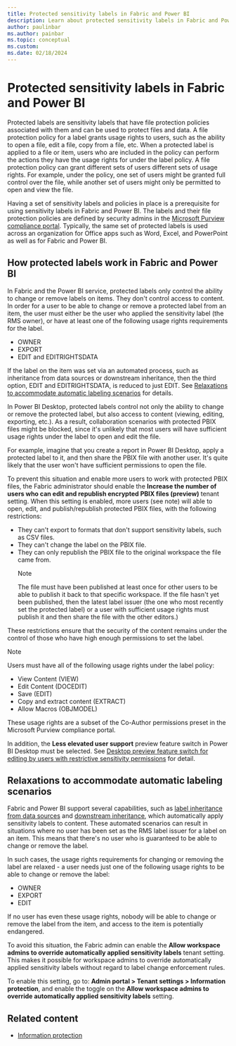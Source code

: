 ```yaml
---
title: Protected sensitivity labels in Fabric and Power BI
description: Learn about protected sensitivity labels in Fabric and Power BI and how they control what you can do with files.
author: paulinbar
ms.author: painbar
ms.topic: conceptual
ms.custom:
ms.date: 02/18/2024
---
```

# Protected sensitivity labels in Fabric and Power BI

Protected labels are sensitivity labels that have file protection policies associated with them and can be used to protect files and data. A file protection policy for a label grants usage rights to users, such as the ability to open a file, edit a file, copy from a file, etc. When a protected label is applied to a file or item, users who are included in the policy can perform the actions they have the usage rights for under the label policy. A file protection policy can grant different sets of users different sets of usage rights. For example, under the policy, one set of users might be granted full control over the file, while another set of users might only be permitted to open and view the file.

Having a set of sensitivity labels and policies in place is a prerequisite for using sensitivity labels in Fabric and Power BI. The labels and their file protection policies are defined by security admins in the [Microsoft Purview compliance portal](https://go.microsoft.com/fwlink/p/?linkid=2077149). Typically, the same set of protected labels is used across an organization for Office apps such as Word, Excel, and PowerPoint as well as for Fabric and Power BI.

## How protected labels work in Fabric and Power BI

In Fabric and the Power BI service, protected labels only control the ability to change or remove labels on items. They don't control access to content. In order for a user to be able to change or remove a protected label from an item, the user must either be the user who applied the sensitivity label (the RMS owner), or have at least one of the following usage rights requirements for the label.

* OWNER
* EXPORT
* EDIT and EDITRIGHTSDATA

If the label on the item was set via an automated process, such as inheritance from data sources or downstream inheritance, then the third option, EDIT and EDITRIGHTSDATA, is reduced to just EDIT. See [Relaxations to accommodate automatic labeling scenarios](#relaxations-to-accommodate-automatic-labeling-scenarios) for details.

In Power BI Desktop, protected labels control not only the ability to change or remove the protected label, but also access to content (viewing, editing, exporting, etc.). As a result, collaboration scenarios with protected PBIX files might be blocked, since it's unlikely that most users will have sufficient usage rights under the label to open and edit the file. 

For example, imagine that you create a report in Power BI Desktop, apply a protected label to it, and then share the PBIX file with another user. It's quite likely that the user won't have sufficient permissions to open the file.

To prevent this situation and enable more users to work with protected PBIX files, the Fabric administrator should enable the **Increase the number of users who can edit and republish encrypted PBIX files (preview)** tenant setting. When this setting is enabled, more users (see note) will able to open, edit, and publish/republish protected PBIX files, with the following restrictions:

* They can't export to formats that don't support sensitivity labels, such as CSV files.
* They can't change the label on the PBIX file.
* They can only republish the PBIX file to the original workspace the file came from. 
   >[!NOTE]
   >The file must have been published at least once for other users to be able to publish it back to that specific workspace. If the file hasn't yet been published, then the latest label issuer (the one who most recently set the protected label) or a user with sufficient usage rights must publish it and then share the file with the other editors.)

These restrictions ensure that the security of the content remains under the control of those who have high enough permissions to set the label.

> [!NOTE]
> Users must have all of the following usage rights under the label policy:
>
> * View Content (VIEW)
> * Edit Content (DOCEDIT)
> * Save (EDIT)
> * Copy and extract content (EXTRACT)
> * Allow Macros (OBJMODEL)

These usage rights are a subset of the Co-Author permissions preset in the Microsoft Purview compliance portal.

In addition, the **Less elevated user support** preview feature switch in Power BI Desktop must be selected. See [Desktop preview feature switch for editing by users with restrictive sensitivity permissions](../admin/service-admin-portal-information-protection.md#desktop-preview-feature-switch-for-editing-by-users-with-restrictive-sensitivity-permissions) for detail.

## Relaxations to accommodate automatic labeling scenarios

Fabric and Power BI support several capabilities, such as [label inheritance from data sources](service-security-sensitivity-label-inheritance-from-data-sources.md) and [downstream inheritance](service-security-sensitivity-label-downstream-inheritance.md), which automatically apply sensitivity labels to content. These automated scenarios can result in situations where no user has been set as the RMS label issuer for a label on an item. This means that there's no user who is guaranteed to be able to change or remove the label.

In such cases, the usage rights requirements for changing or removing the label are relaxed - a user needs just one of the following usage rights to be able to change or remove the label:

* OWNER
* EXPORT
* EDIT 

If no user has even these usage rights, nobody will be able to change or remove the label from the item, and access to the item is potentially endangered.

To avoid this situation, the Fabric admin can enable the **Allow workspace admins to override automatically applied sensitivity labels** tenant setting. This makes it possible for workspace admins to override automatically applied sensitivity labels without regard to label change enforcement rules.

To enable this setting, go to: **Admin portal > Tenant settings > Information protection**, and enable the toggle on the **Allow workspace admins to override automatically applied sensitivity labels** setting.

## Related content

* [Information protection](information-protection.md)
